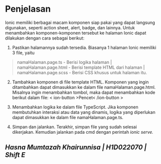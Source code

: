 # Penjelasan
Ionic memiliki berbagai macam komponen siap pakai yang dapat langsung digunakan, seperti action sheet, alert, badge, dan lainnya. Untuk menambahkan komponen-komponen tersebut ke halaman Ionic dapat dilakukan dengan cara sebagai berikut:
1. Pastikan halamannya sudah tersedia. 
Biasanya 1 halaman Ionic memiliki 3 file, yaitu
> namaHalaman.page.ts - Berisi logika halaman |
> namaHalaman.page.html - Berisi template HTML dari halaman |
> namaHalaman.page.scss - Berisi CSS khusus untuk halaman itu.

2. Tambahkan komponen di file template HTML.
Komponen yang ingin ditambahkan dapat dimasukkan ke dalam file namaHalaman.page.html. Misalnya ingin menambahkan tombol, maka dapat menambahkan kode berikut dalam file: 
< ion-button >Pencet< /ion-button >

3. Menambahkan logika ke dalam file TypeScript.
Jika komponen membutuhkan interaksi atau data yang dinamis, logika yang diperlukan dapat dimasukkan ke dalam file namaHalaman.page.ts.

4. Simpan dan jalankan.
Terakhir, simpan file yang sudah selesai dikerjakan. Kemudian jalankan pada cmd dengan perintah <i>ionic serve<i>.

## Hasna Mumtazah Khairunnisa | H1D022070 | Shift E
